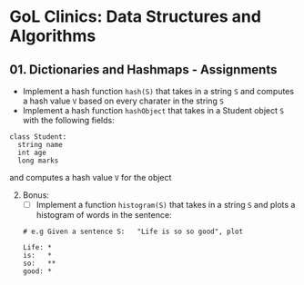 

# GoL Clinics: Data Structures and Algorithms

## 01. Dictionaries and Hashmaps - Assignments
- Implement a hash function `hash(S)` that takes in a string `S` and computes a hash value `V` based 
on every charater in the string `S`
- Implement a hash function `hashObject` that takes in a Student object `S` with the following fields:

```
class Student:
  string name
  int age
  long marks
```

and computes a hash value `V` for the object

2. Bonus:
    - [ ] Implement a function `histogram(S)` that takes in a string `S` and plots a histogram of words in the sentence:
    ```
    # e.g Given a sentence S:   "Life is so so good", plot

    Life: *
    is:   *
    so:   **
    good: *
    ```
